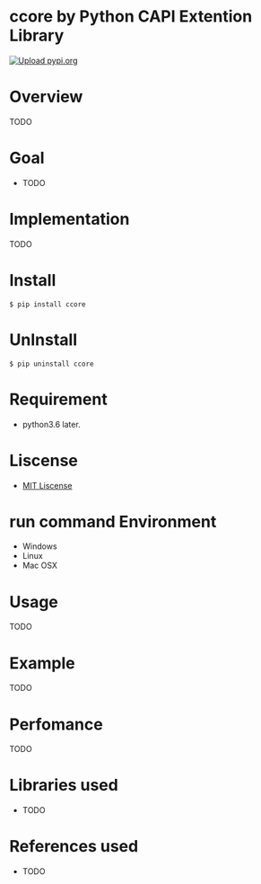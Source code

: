 # ccore  by Python CAPI Extention Library
[![Upload pypi.org](https://github.com/kirin123kirin/ccore/actions/workflows/pypi.yml/badge.svg?branch=v0.1.3)](https://github.com/kirin123kirin/ccore/actions/workflows/pypi.yml)

# Overview
TODO

# Goal
* TODO

# Implementation
TODO

# Install
```
$ pip install ccore
```

# UnInstall
```
$ pip uninstall ccore
```

# Requirement
* python3.6 later.

# Liscense
* [MIT Liscense](https://github.com/kirin123kirin/ccore/blob/master/LICENSE)

# run command Environment
* Windows
* Linux
* Mac OSX

# Usage
TODO

# Example
TODO

# Perfomance
TODO

# Libraries used
* TODO

# References used
* TODO
